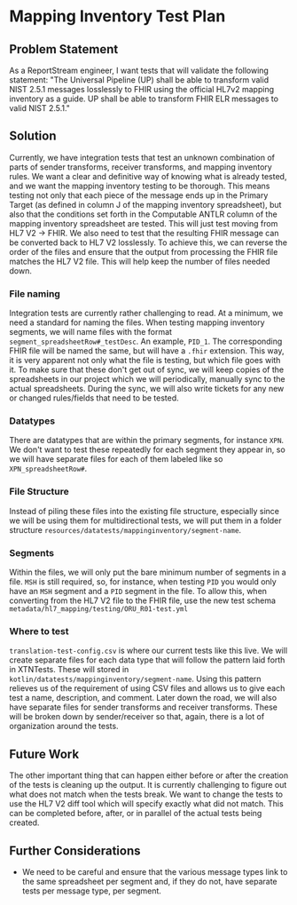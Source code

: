 # Mapping Inventory Test Plan

## Problem Statement
As a ReportStream engineer, I want tests that will validate the following statement: "The Universal Pipeline (UP) shall 
be able to transform valid NIST 2.5.1 messages losslessly to FHIR using the official HL7v2 mapping inventory as a guide. 
UP shall be able to transform FHIR ELR messages to valid NIST 2.5.1."

## Solution
Currently, we have integration tests that test an unknown combination of parts of sender transforms, receiver 
transforms, and mapping inventory rules. We want a clear and definitive way of knowing what is already tested, and we 
want the mapping inventory testing to be thorough. This means testing not only that each piece of the message ends up 
in the Primary Target (as defined in column J of the mapping inventory spreadsheet), but also that the conditions set
forth in the Computable ANTLR column of the mapping inventory spreadsheet are tested. This will just test moving from 
HL7 V2 -> FHIR. We also need to test that the resulting FHIR message can be converted back to HL7 V2 losslessly. To 
achieve this, we can reverse the order of the files and ensure that the output from processing the FHIR file matches 
the HL7 V2 file. This will help keep the number of files needed down. 

### File naming
Integration tests are currently rather challenging to read. At a minimum, we need a standard for naming the files. When
testing mapping inventory segments, we will name files with the format `segment_spreadsheetRow#_testDesc`. An example, 
`PID_1`. The corresponding FHIR file will be named the same, but will have a `.fhir` extension. This way, it is 
very apparent not only what the file is testing, but which file goes with it. To make sure that these don't get out of 
sync, we will keep copies of the spreadsheets in our project which we will periodically, manually sync to the actual 
spreadsheets. During the sync, we will also write tickets for any new or changed rules/fields that need to be tested.

### Datatypes 
There are datatypes that are within the primary segments, for instance `XPN`. We don't want to test these repeatedly 
for each segment they appear in, so we will have separate files for each of them
labeled like so `XPN_spreadsheetRow#`. 

### File Structure
Instead of piling these files into the existing file structure,
especially since we will be using them for multidirectional tests, we will put them in a folder structure 
`resources/datatests/mappinginventory/segment-name`.

### Segments
Within the files, we will only put the bare minimum number of segments in a file. `MSH` is still required, so, for 
instance, when testing `PID` you would only have an `MSH` segment and a `PID` segment in the file. To allow this, when 
converting from the HL7 V2 file to the FHIR file, use the new test schema 
`metadata/hl7_mapping/testing/ORU_R01-test.yml`

### Where to test
`translation-test-config.csv` is where our current tests like this live. We will create separate files for each data 
type that will follow the pattern laid forth in XTNTests. These will stored in
`kotlin/datatests/mappinginventory/segment-name`. Using this pattern relieves us of the requirement of using CSV files and 
allows us to give each test a name, description, and comment. Later down the road, we will also have separate files for
sender transforms and receiver transforms. These will be broken down by sender/receiver so that, again, there is a 
lot of organization around the tests.

## Future Work
The other important thing that can happen either before or after the creation of the tests is cleaning up the output.
It is currently challenging to figure out what does not match when the tests break. We want to change the tests to use 
the HL7 V2 diff tool which will specify exactly what did not match. This can be completed before, after, or in parallel
of the actual tests being created. 

## Further Considerations
- We need to be careful and ensure that the various message types link to the same spreadsheet per segment and, if they 
do not, have separate tests per message type, per segment. 